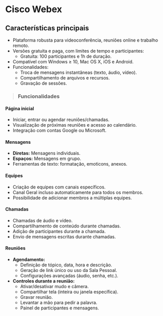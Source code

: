 # Cisco Webex

## Características principais
- Plataforma robusta para videoconferência, reuniões online e trabalho remoto.
- Versões gratuita e paga, com limites de tempo e participantes:
  - Gratuita: 100 participantes e 1h de duração.
- Compatível com Windows ≥ 10, Mac OS X, iOS e Android.
- Funcionalidades:
  - Troca de mensagens instantâneas (texto, áudio, vídeo).
  - Compartilhamento de arquivos e recursos.
  - Gravação de sessões.

> ### Funcionalidades

#### Página inicial
- Iniciar, entrar ou agendar reuniões/chamadas.
- Visualização de próximas reuniões e acesso ao calendário.
- Integração com contas Google ou Microsoft.

#### Mensagens
- **Diretas:** Mensagens individuais.
- **Espaços:** Mensagens em grupo.
- Ferramentas de texto: formatação, emoticons, anexos.

#### Equipes
- Criação de equipes com canais específicos.
- Canal Geral incluso automaticamente para todos os membros.
- Possibilidade de adicionar membros a múltiplas equipes.

#### Chamadas
- Chamadas de áudio e vídeo.
- Compartilhamento de conteúdo durante chamadas.
- Adição de participantes durante a chamada.
- Envio de mensagens escritas durante chamadas.

#### Reuniões
- **Agendamento:**
  - Definição de tópico, data, hora e descrição.
  - Geração de link único ou uso da Sala Pessoal.
  - Configurações avançadas (áudio, senha, etc.).
- **Controles durante a reunião:**
  - Ativar/desativar mudo e câmera.
  - Compartilhar tela (inteira ou janela específica).
  - Gravar reunião.
  - Levantar a mão para pedir a palavra.
  - Painel de participantes e mensagens.